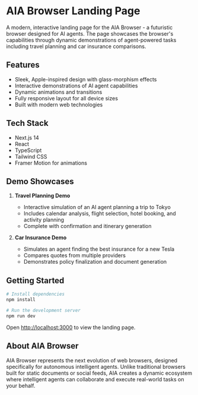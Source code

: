 # AIA Browser Landing Page

A modern, interactive landing page for the AIA Browser - a futuristic browser designed for AI agents. The page showcases the browser's capabilities through dynamic demonstrations of agent-powered tasks including travel planning and car insurance comparisons.

## Features

- Sleek, Apple-inspired design with glass-morphism effects
- Interactive demonstrations of AI agent capabilities
- Dynamic animations and transitions
- Fully responsive layout for all device sizes
- Built with modern web technologies

## Tech Stack

- Next.js 14
- React
- TypeScript
- Tailwind CSS
- Framer Motion for animations

## Demo Showcases

1. **Travel Planning Demo**
   - Interactive simulation of an AI agent planning a trip to Tokyo
   - Includes calendar analysis, flight selection, hotel booking, and activity planning
   - Complete with confirmation and itinerary generation

2. **Car Insurance Demo**
   - Simulates an agent finding the best insurance for a new Tesla
   - Compares quotes from multiple providers
   - Demonstrates policy finalization and document generation

## Getting Started

```bash
# Install dependencies
npm install

# Run the development server
npm run dev
```

Open [http://localhost:3000](http://localhost:3000) to view the landing page.

## About AIA Browser

AIA Browser represents the next evolution of web browsers, designed specifically for autonomous intelligent agents. Unlike traditional browsers built for static documents or social feeds, AIA creates a dynamic ecosystem where intelligent agents can collaborate and execute real-world tasks on your behalf. 